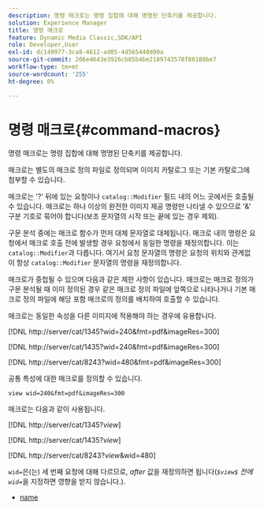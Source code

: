 ```yaml
---
description: 명령 매크로는 명령 집합에 대해 명명된 단축키를 제공합니다.
solution: Experience Manager
title: 명령 매크로
feature: Dynamic Media Classic,SDK/API
role: Developer,User
exl-id: dc149977-3ca8-4612-ad05-4d565440d00a
source-git-commit: 206e4643e3926cb85b4be2189743578f88180be7
workflow-type: tm+mt
source-wordcount: '255'
ht-degree: 0%

---
```


# 명령 매크로{#command-macros}

명령 매크로는 명령 집합에 대해 명명된 단축키를 제공합니다.

매크로는 별도의 매크로 정의 파일로 정의되며 이미지 카탈로그 또는 기본 카탈로그에 첨부할 수 있습니다.

매크로는 &#39;?&#39; 뒤에 있는 요청이나 `catalog::Modifier` 필드 내의 어느 곳에서든 호출될 수 있습니다. 매크로는 하나 이상의 완전한 이미지 제공 명령만 나타낼 수 있으므로 &#39;&amp;&#39; 구분 기호로 묶어야 합니다(보조 문자열의 시작 또는 끝에 있는 경우 제외).

구문 분석 중에는 매크로 함수가 먼저 대체 문자열로 대체됩니다. 매크로 내의 명령은 요청에서 매크로 호출 전에 발생할 경우 요청에서 동일한 명령을 재정의합니다. 이는 `catalog::Modifier`과 다릅니다. 여기서 요청 문자열의 명령은 요청의 위치와 관계없이 항상 `catalog::Modifier` 문자열의 명령을 재정의합니다.

매크로가 중첩될 수 있으며 다음과 같은 제한 사항이 있습니다. 매크로는 매크로 정의가 구문 분석될 때 이미 정의된 경우 같은 매크로 정의 파일에 앞쪽으로 나타나거나 기본 매크로 정의 파일에 해당 포함 매크로의 정의를 배치하여 호출할 수 있습니다.

매크로는 동일한 속성을 다른 이미지에 적용해야 하는 경우에 유용합니다.

[!DNL http://server/cat/1345?wid=240&fmt=pdf&imageRes=300]

[!DNL http://server/cat/1435?wid=240&fmt=pdf&imageRes=300]

[!DNL http://server/cat/8243?wid=480&fmt=pdf&imageRes=300]

공통 특성에 대한 매크로를 정의할 수 있습니다.

`view wid=240&fmt=pdf&imageRes=300`

매크로는 다음과 같이 사용됩니다.

[!DNL http://server/cat/1345?$view$]

[!DNL http://server/cat/1435?$view$]

[!DNL http://server/cat/8243?$view$&wid=480]

`wid=`은(는) 세 번째 요청에 대해 다르므로, *after* 값을 재정의하면 됩니다(*`$view$` 전에`wid=`*&#x200B;을 지정하면 영향을 받지 않습니다.).

+ [name](r-name.md)
